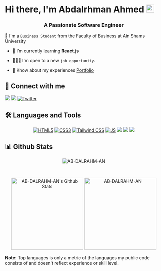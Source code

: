 <h1 align="left">Hi there, I'm Abdalrhman Ahmed <img src="https://media.giphy.com/media/hvRJCLFzcasrR4ia7z/giphy.gif" width="25px" height ="25px"> </h1>

<h3 align="center">A Passionate Software Engineer</h3>

:school: I'm a `Business Student` from the Faculty of Business at Ain Shams University

- 🌱 I’m currently learning **React.js**

- 🧑🏻‍💻 I'm open to a new `job opportunity`.

- 📄 Know about my experiences [Portfolio](https://abdalrhman.me)

## 📩 Connect with me

<p align="left">
    <a href="mailto:abdalrhamnahmed00004@gmail.com" title="Gmail"><img src="https://img.shields.io/badge/gmail-%23F05033.svg?style=for-the-badge&logo=gmail&logoColor=white"/></a>  
    <a href="https://www.linkedin.com/in/ab-dalrhm-an" title="LinkedIn"><img src="https://img.shields.io/badge/linkedin-%230077B5.svg?style=for-the-badge&logo=linkedin&logoColor=white"/></a>  
    <a href="https://twitter.com/AB_DALRAHM_AN"><img src="https://img.shields.io/badge/Twitter-1DA1F2?style=for-the-badge&logo=twitter&logoColor=white" title="Twitter"/></a>
</p>

## 🛠 Languages and Tools

<p align="center"> 
    <a href="https://www.w3.org/TR/html5/"><img src="https://img.shields.io/badge/HTML5-E34F26?style=for-the-badge&logo=html5&logoColor=white" title="HTML5"/></a>
    <a href="https://www.w3.org/TR/css/"><img src="https://img.shields.io/badge/CSS3-1572B6?style=for-the-badge&logo=css3&logoColor=white" title="CSS3"/></a>
    <a href="https://tailwindcss.com/" title="Tailwind CSS"><img src="https://img.shields.io/badge/Tailwind%20CSS-38B2AC?style=for-the-badge&logo=tailwind-css&logoColor=white" alt="Tailwind CSS" /></a>
    <a href="https://developer.mozilla.org/en-US/docs/Web/JavaScript/Reference"><img src="https://img.shields.io/badge/JavaScript-F7DF1E?style=for-the-badge&logo=JavaScript&logoColor=white" title="JS"/></a>
    <a href="https://react.dev/learn"><img src="https://img.shields.io/badge/React-20232A?style=for-the-badge&logo=react&logoColor=61DAFB"/></a>
    <a href="https://reactrouter.com/en/main"><img src="https://img.shields.io/badge/React_Router-CA4245?style=for-the-badge&logo=react-router&logoColor=white"/></a>
    <a href="https://cplusplus.com/reference/"><img src="https://img.shields.io/badge/C%2B%2B-00599C?style=for-the-badge&logo=c%2B%2B&logoColor=white"/></a>
</p>

## 📊 Github Stats
<p align="center"><img src="https://github-readme-streak-stats.herokuapp.com/?user=AB-DALRAHM-AN&theme=tokyonight_duo" alt="AB-DALRAHM-AN" /></p>
  <br/>
  <p align="center">
    <a href="https://github.com/anuraghazra/github-readme-stats">
	    <img alt="AB-DALRAHM-AN's Github Stats" src="https://github-readme-stats-sigma-five.vercel.app/api?username=AB-DALRAHM-AN&show_icons=true&count_private=true&locale=en&theme=tokyonight&layout=compact" height="230px"/></a>
	  <img src="https://github-readme-stats-sigma-five.vercel.app/api/top-langs?username=AB-DALRAHM-AN&langs_count=10&show_icons=true&locale=en&theme=tokyonight" alt="AB-DALRAHM-AN" height="230px"/>
<br/>

  <b>Note:</b> Top languages is only a metric of the languages my public code consists of and doesn't reflect experience or skill level.
  </p>
